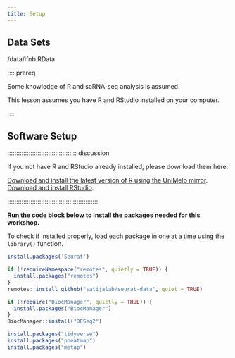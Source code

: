 ```yaml
---
title: Setup
---
```



## Data Sets


/data/ifnb.RData


:::: prereq

Some knowledge of R and scRNA-seq analysis is assumed.

This lesson assumes you have R and RStudio installed on your computer.


::::


## Software Setup

::::::::::::::::::::::::::::::::::::::: discussion

If you not have R and RStudio already installed, please download them here:

[Download and install the latest version of R using the UniMelb mirror](https://cran.ms.unimelb.edu.au/).
[Download and install RStudio](https://posit.co/download/rstudio-desktop/#download).


:::::::::::::::::::::::::::::::::::::::::::::::::::


**Run the code block below to install the packages needed for this
workshop.**

To check if installed properly, load each package in one at a time using
the `library()` function.


``` r
install.packages('Seurat')

if (!requireNamespace("remotes", quietly = TRUE)) {
  install.packages("remotes")
}
remotes::install_github("satijalab/seurat-data", quiet = TRUE)

if (!require("BiocManager", quietly = TRUE)) {
  install.packages("BiocManager")
}
BiocManager::install("DESeq2")

install.packages("tidyverse")
install.packages("pheatmap")
install.packages("metap")
```

